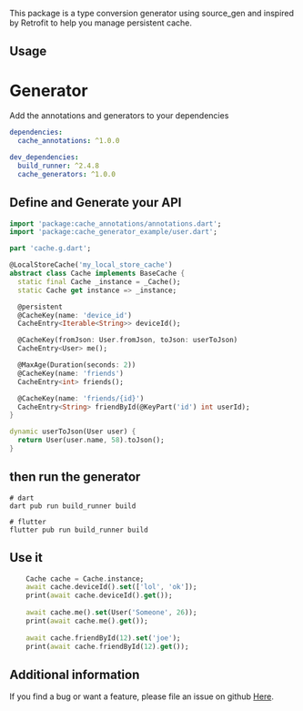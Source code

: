 This package is a type conversion generator using source_gen and inspired by Retrofit 
to help you manage persistent cache.

## Usage
# Generator

Add the annotations and generators to your dependencies
```yaml 
dependencies:
  cache_annotations: ^1.0.0

dev_dependencies:
  build_runner: ^2.4.8
  cache_generators: ^1.0.0
```

## Define and Generate your API

```dart
import 'package:cache_annotations/annotations.dart';
import 'package:cache_generator_example/user.dart';

part 'cache.g.dart';

@LocalStoreCache('my_local_store_cache')
abstract class Cache implements BaseCache {
  static final Cache _instance = _Cache();
  static Cache get instance => _instance;

  @persistent
  @CacheKey(name: 'device_id')
  CacheEntry<Iterable<String>> deviceId();

  @CacheKey(fromJson: User.fromJson, toJson: userToJson)
  CacheEntry<User> me();

  @MaxAge(Duration(seconds: 2))
  @CacheKey(name: 'friends')
  CacheEntry<int> friends();

  @CacheKey(name: 'friends/{id}')
  CacheEntry<String> friendById(@KeyPart('id') int userId);
}

dynamic userToJson(User user) {
  return User(user.name, 58).toJson();
}
```

## then run the generator

```shell
# dart
dart pub run build_runner build

# flutter	
flutter pub run build_runner build
```

## Use it

```dart
    Cache cache = Cache.instance;
    await cache.deviceId().set(['lol', 'ok']);
    print(await cache.deviceId().get());
    
    await cache.me().set(User('Someone', 26));
    print(await cache.me().get());
    
    await cache.friendById(12).set('joe');
    print(await cache.friendById(12).get());
```

## Additional information

If you find a bug or want a feature, please file an issue on github <a href="https://github.com/jeromecaudoux/cache_generator/issues">Here</a>.
